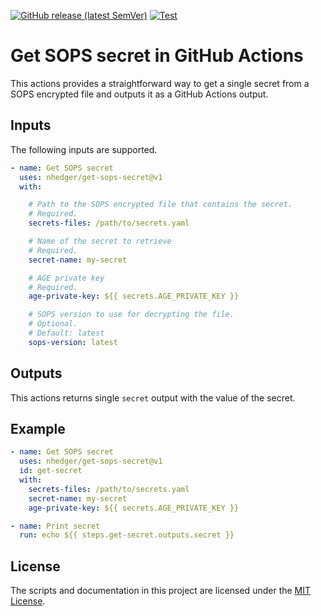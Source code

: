 [![GitHub release (latest SemVer)](https://img.shields.io/github/v/release/nhedger/get-sops-secret?label=latest&logo=github)](https://github.com/marketplace/actions/get-sops-secret)
[![Test](https://github.com/nhedger/get-sops-secret/actions/workflows/test.yaml/badge.svg)](https://github.com/nhedger/get-sops-secret/actions/workflows/test.yaml)

# Get SOPS secret in GitHub Actions

This actions provides a straightforward way to get a single secret from a SOPS encrypted file
and outputs it as a GitHub Actions output.

## Inputs

The following inputs are supported.

```yaml
- name: Get SOPS secret
  uses: nhedger/get-sops-secret@v1
  with:

    # Path to the SOPS encrypted file that contains the secret.
    # Required.
    secrets-files: /path/to/secrets.yaml

    # Name of the secret to retrieve
    # Required.
    secret-name: my-secret

    # AGE private key
    # Required.
    age-private-key: ${{ secrets.AGE_PRIVATE_KEY }}

    # SOPS version to use for decrypting the file.
    # Optional.
    # Default: latest
    sops-version: latest
```

## Outputs

This actions returns single `secret` output with the value of the secret.

## Example

```yaml
- name: Get SOPS secret
  uses: nhedger/get-sops-secret@v1
  id: get-secret
  with:
    secrets-files: /path/to/secrets.yaml
    secret-name: my-secret
    age-private-key: ${{ secrets.AGE_PRIVATE_KEY }}

- name: Print secret
  run: echo ${{ steps.get-secret.outputs.secret }}
```

## License

The scripts and documentation in this project are licensed under
the [MIT License](LICENSE.md).